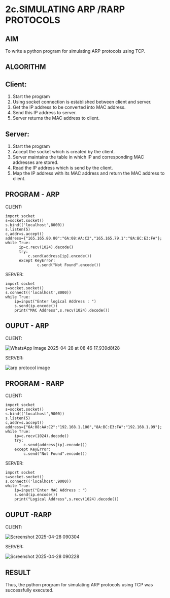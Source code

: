 # 2c.SIMULATING ARP /RARP PROTOCOLS
## AIM
To write a python program for simulating ARP protocols using TCP.
## ALGORITHM
## Client:
1. Start the program
2. Using socket connection is established between client and server.
3. Get the IP address to be converted into MAC address.
4. Send this IP address to server.
5. Server returns the MAC address to client.
## Server:
1. Start the program
2. Accept the socket which is created by the client.
3. Server maintains the table in which IP and corresponding MAC addresses are
stored.
4. Read the IP address which is send by the client.
5. Map the IP address with its MAC address and return the MAC address to client.

## PROGRAM - ARP
CLIENT:
```
import socket 
s=socket.socket() 
s.bind(('localhost',8000)) 
s.listen(5) 
c,addr=s.accept() 
address={"165.165.80.80":"6A:08:AA:C2","165.165.79.1":"8A:BC:E3:FA"}; 
while True:
      ip=c.recv(1024).decode()
      try:
          c.send(address[ip].encode())
      except KeyError:
              c.send("Not Found".encode())
```
SERVER:
```
import socket 
s=socket.socket() 
s.connect(('localhost',8000)) 
while True:
    ip=input("Enter logical Address : ")
    s.send(ip.encode())
    print("MAC Address",s.recv(1024).decode())
```
## OUPUT - ARP

CLIENT:

![WhatsApp Image 2025-04-28 at 08 46 17_939d8f28](https://github.com/user-attachments/assets/25b05317-fdbe-48df-b8a4-a1e0b7c10669)


SERVER:

![arp protocol image](https://github.com/user-attachments/assets/4b655b21-e669-407d-a1da-9257c10453c6)


## PROGRAM - RARP
CLIENT:
```
import socket
s=socket.socket()
s.bind(('localhost',9000))
s.listen(5)
c,addr=s.accept()
address={"6A:08:AA:C2":"192.168.1.100","8A:BC:E3:FA":"192.168.1.99"}; 
while True:
    ip=c.recv(1024).decode()
    try:
        c.send(address[ip].encode())
    except KeyError:
        c.send("Not Found".encode())
```
SERVER:
```
import socket
s=socket.socket()
s.connect(('localhost',9000))
while True: 
    ip=input("Enter MAC Address : ")
    s.send(ip.encode())
    print("Logical Address",s.recv(1024).decode())
```


## OUPUT -RARP
CLIENT:

![Screenshot 2025-04-28 090304](https://github.com/user-attachments/assets/f6aaacb0-104c-4bf3-87f9-61997e425fa0)


SERVER:

![Screenshot 2025-04-28 090228](https://github.com/user-attachments/assets/13db851e-5461-4dd3-8ea5-bccde4cc55a1)

## RESULT
Thus, the python program for simulating ARP protocols using TCP was successfully 
executed.
